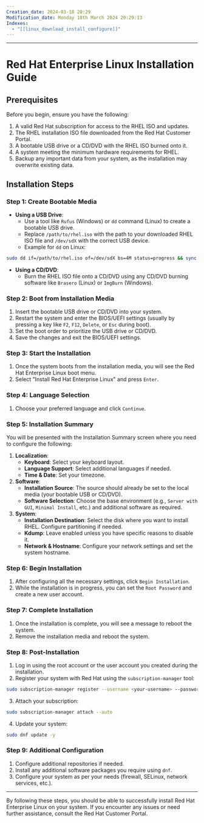```yaml
---
Creation_date: 2024-03-18 20:29
Modification_date: Monday 18th March 2024 20:29:13
Indexes:
  - "[[linux_download_install_configure]]"
---
```


----

# Red Hat Enterprise Linux Installation Guide

## Prerequisites

Before you begin, ensure you have the following:

1. A valid Red Hat subscription for access to the RHEL ISO and updates.
2. The RHEL installation ISO file downloaded from the Red Hat Customer Portal.
3. A bootable USB drive or a CD/DVD with the RHEL ISO burned onto it.
4. A system meeting the minimum hardware requirements for RHEL.
5. Backup any important data from your system, as the installation may overwrite existing data.

## Installation Steps

### Step 1: Create Bootable Media

- **Using a USB Drive**:
    - Use a tool like `Rufus` (Windows) or `dd` command (Linux) to create a bootable USB drive.
    -  Replace `/path/to/rhel.iso` with the path to your downloaded RHEL ISO file and `/dev/sdX` with the correct USB device.
    - Example for `dd` on Linux:
```bash
sudo dd if=/path/to/rhel.iso of=/dev/sdX bs=4M status=progress && sync
```

- **Using a CD/DVD**:
    - Burn the RHEL ISO file onto a CD/DVD using any CD/DVD burning software like `Brasero` (Linux) or `ImgBurn` (Windows).

### Step 2: Boot from Installation Media

1. Insert the bootable USB drive or CD/DVD into your system.
2. Restart the system and enter the BIOS/UEFI settings (usually by pressing a key like `F2`, `F12`, `Delete`, or `Esc` during boot).
3. Set the boot order to prioritize the USB drive or CD/DVD.
4. Save the changes and exit the BIOS/UEFI settings.

### Step 3: Start the Installation

1. Once the system boots from the installation media, you will see the Red Hat Enterprise Linux boot menu.
2. Select "Install Red Hat Enterprise Linux" and press `Enter`.

### Step 4: Language Selection

1. Choose your preferred language and click `Continue`.

### Step 5: Installation Summary

You will be presented with the Installation Summary screen where you need to configure the following:

1. **Localization**:
    - **Keyboard**: Select your keyboard layout.
    - **Language Support**: Select additional languages if needed.
    - **Time & Date**: Set your timezone.
2. **Software**:
    - **Installation Source**: The source should already be set to the local media (your bootable USB or CD/DVD).
    - **Software Selection**: Choose the base environment (e.g., `Server with GUI`, `Minimal Install`, etc.) and additional software as required.
3. **System**:
    - **Installation Destination**: Select the disk where you want to install RHEL. Configure partitioning if needed.
    - **Kdump**: Leave enabled unless you have specific reasons to disable it.
    - **Network & Hostname**: Configure your network settings and set the system hostname.

### Step 6: Begin Installation

1. After configuring all the necessary settings, click `Begin Installation`.
2. While the installation is in progress, you can set the `Root Password` and create a new user account.

### Step 7: Complete Installation

1. Once the installation is complete, you will see a message to reboot the system.
2. Remove the installation media and reboot the system.

### Step 8: Post-Installation

1. Log in using the root account or the user account you created during the installation.
2. Register your system with Red Hat using the `subscription-manager` tool:
```bash
sudo subscription-manager register --username <your-username> --password <your-password>
```
3. Attach your subscription:
```bash
sudo subscription-manager attach --auto
```
4. Update your system:
```bash
sudo dnf update -y
```

### Step 9: Additional Configuration

1. Configure additional repositories if needed.
2. Install any additional software packages you require using `dnf`.
3. Configure your system as per your needs (firewall, SELinux, network services, etc.).

---

By following these steps, you should be able to successfully install Red Hat Enterprise Linux on your system. If you encounter any issues or need further assistance, consult the Red Hat Customer Portal.






